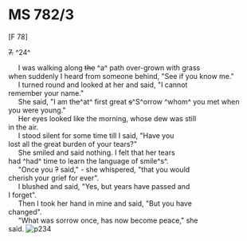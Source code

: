 # MS 782/3

[F 78]

~~7.~~ ^24^

&nbsp;&nbsp;&nbsp;&nbsp;&nbsp;I was walking along ~~the~~ ^a^ path over-grown with grass \
when suddenly I heard from someone behind, "See if you know me." \
&nbsp;&nbsp;&nbsp;&nbsp;&nbsp;I turned round and looked at her and said, "I cannot \
remember your name." \
&nbsp;&nbsp;&nbsp;&nbsp;&nbsp;She said, "I am th~~e~~^at^ first great ~~s~~^S^orrow ^whom^ you met when \
you were young." \
&nbsp;&nbsp;&nbsp;&nbsp;&nbsp;Her eyes looked like the morning, whose dew was still \
in the air. \
&nbsp;&nbsp;&nbsp;&nbsp;&nbsp;I stood silent for some time till I said, "Have you \
lost all the great burden of your tears?" \
&nbsp;&nbsp;&nbsp;&nbsp;&nbsp;She smiled and said nothing. I felt that her tears \
had ^had^ time to learn the language of smile^s^. \
&nbsp;&nbsp;&nbsp;&nbsp;&nbsp;"Once you ~~?~~ said," - she whispered, "that you would \
cherish your grief for ever". \
&nbsp;&nbsp;&nbsp;&nbsp;&nbsp;I blushed and said, "Yes, but years have passed and \
I forget". \
&nbsp;&nbsp;&nbsp;&nbsp;&nbsp;Then I took her hand in mine and said, "But you have \
changed". \
&nbsp;&nbsp;&nbsp;&nbsp;&nbsp;"What was sorrow once, has now become peace," she \
said.
![p234](MS782_3-234.jpg)
